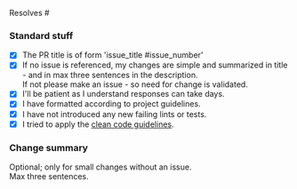Resolves #

### Standard stuff

- [x] The PR title is of form 'issue_title #issue_number'
- [x] If no issue is referenced, my changes are simple and summarized in title - and in max three sentences in the description.  
       If not please make an issue - so need for change is validated.
- [x] I'll be patient as I understand responses can take days.
- [x] I have formatted according to project guidelines.
- [x] I have not introduced any new failing lints or tests.
- [x] I tried to apply the [clean code guidelines](https://gist.github.com/wojteklu/73c6914cc446146b8b533c0988cf8d29).

### Change summary

Optional; only for small changes without an issue.  
Max three sentences.
